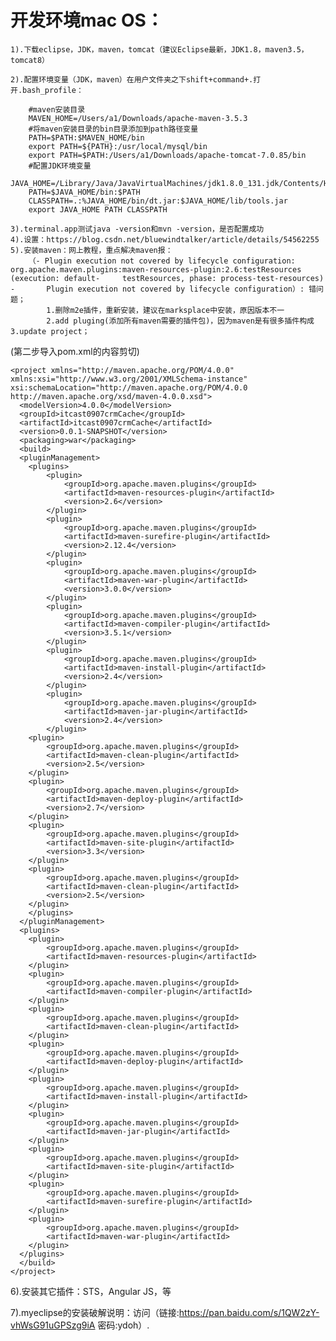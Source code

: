 开发环境mac OS：
=============
	1).下载eclipse，JDK，maven，tomcat（建议Eclipse最新，JDK1.8，maven3.5，tomcat8）
  
	2).配置环境变量（JDK，maven）在用户文件夹之下shift+command+.打开.bash_profile：
  
		#maven安装目录
		MAVEN_HOME=/Users/a1/Downloads/apache-maven-3.5.3
		#将maven安装目录的bin目录添加到path路径变量
		PATH=$PATH:$MAVEN_HOME/bin
		export PATH=${PATH}:/usr/local/mysql/bin
		export PATH=$PATH:/Users/a1/Downloads/apache-tomcat-7.0.85/bin
		#配置JDK环境变量
		JAVA_HOME=/Library/Java/JavaVirtualMachines/jdk1.8.0_131.jdk/Contents/Home
		PATH=$JAVA_HOME/bin:$PATH
		CLASSPATH=.:%JAVA_HOME/bin/dt.jar:$JAVA_HOME/lib/tools.jar
		export JAVA_HOME PATH CLASSPATH

	3).terminal.app测试java -version和mvn -version，是否配置成功
	4).设置：https://blog.csdn.net/bluewindtalker/article/details/54562255
	5).安装maven：网上教程，重点解决maven报：
		（- Plugin execution not covered by lifecycle configuration: 				org.apache.maven.plugins:maven-resources-plugin:2.6:testResources 			(execution: default- 	 testResources, phase: process-test-resources) 	- 		Plugin execution not covered by lifecycle configuration）: 错问题；
			1.删除m2e插件，重新安装，建议在marksplace中安装，原因版本不一
			2.add pluging(添加所有maven需要的插件包)，因为maven是有很多插件构成				3.update project；
(第二步导入pom.xml的内容剪切)
```
<project xmlns="http://maven.apache.org/POM/4.0.0" xmlns:xsi="http://www.w3.org/2001/XMLSchema-instance" xsi:schemaLocation="http://maven.apache.org/POM/4.0.0 http://maven.apache.org/xsd/maven-4.0.0.xsd">
  <modelVersion>4.0.0</modelVersion>
  <groupId>itcast0907crmCache</groupId>
  <artifactId>itcast0907crmCache</artifactId>
  <version>0.0.1-SNAPSHOT</version>
  <packaging>war</packaging>
  <build>
  <pluginManagement>
  	<plugins>
  		<plugin>
  			<groupId>org.apache.maven.plugins</groupId>
  			<artifactId>maven-resources-plugin</artifactId>
  			<version>2.6</version>
  		</plugin>
  		<plugin>
  			<groupId>org.apache.maven.plugins</groupId>
  			<artifactId>maven-surefire-plugin</artifactId>
  			<version>2.12.4</version>
  		</plugin>
  		<plugin>
  			<groupId>org.apache.maven.plugins</groupId>
  			<artifactId>maven-war-plugin</artifactId>
  			<version>3.0.0</version>
  		</plugin>
  		<plugin>
  			<groupId>org.apache.maven.plugins</groupId>
  			<artifactId>maven-compiler-plugin</artifactId>
  			<version>3.5.1</version>
  		</plugin>
  		<plugin>
  			<groupId>org.apache.maven.plugins</groupId>
  			<artifactId>maven-install-plugin</artifactId>
  			<version>2.4</version>
  		</plugin>
  		<plugin>
  			<groupId>org.apache.maven.plugins</groupId>
  			<artifactId>maven-jar-plugin</artifactId>
  			<version>2.4</version>
  		</plugin>
  	<plugin>
  		<groupId>org.apache.maven.plugins</groupId>
  		<artifactId>maven-clean-plugin</artifactId>
  		<version>2.5</version>
  	</plugin>
  	<plugin>
  		<groupId>org.apache.maven.plugins</groupId>
  		<artifactId>maven-deploy-plugin</artifactId>
  		<version>2.7</version>
  	</plugin>
  	<plugin>
  		<groupId>org.apache.maven.plugins</groupId>
  		<artifactId>maven-site-plugin</artifactId>
  		<version>3.3</version>
  	</plugin>
  	<plugin>
  		<groupId>org.apache.maven.plugins</groupId>
  		<artifactId>maven-clean-plugin</artifactId>
  		<version>2.5</version>
  	</plugin>
  	</plugins>
  </pluginManagement>	
  <plugins>
  	<plugin>
  		<groupId>org.apache.maven.plugins</groupId>
  		<artifactId>maven-resources-plugin</artifactId>
  	</plugin>
  	<plugin>
  		<groupId>org.apache.maven.plugins</groupId>
  		<artifactId>maven-compiler-plugin</artifactId>
  	</plugin>
  	<plugin>
  		<groupId>org.apache.maven.plugins</groupId>
  		<artifactId>maven-clean-plugin</artifactId>
  	</plugin>
  	<plugin>
  		<groupId>org.apache.maven.plugins</groupId>
  		<artifactId>maven-deploy-plugin</artifactId>
  	</plugin>
  	<plugin>
  		<groupId>org.apache.maven.plugins</groupId>
  		<artifactId>maven-install-plugin</artifactId>
  	</plugin>
  	<plugin>
  		<groupId>org.apache.maven.plugins</groupId>
  		<artifactId>maven-jar-plugin</artifactId>
  	</plugin>
  	<plugin>
  		<groupId>org.apache.maven.plugins</groupId>
  		<artifactId>maven-site-plugin</artifactId>
  	</plugin>
  	<plugin>
  		<groupId>org.apache.maven.plugins</groupId>
  		<artifactId>maven-surefire-plugin</artifactId>
  	</plugin>
  	<plugin>
  		<groupId>org.apache.maven.plugins</groupId>
  		<artifactId>maven-war-plugin</artifactId>
  	</plugin>
  </plugins>
  </build>
</project>
```
6).安装其它插件：STS，Angular JS，等

7).myeclipse的安装破解说明：访问（链接:https://pan.baidu.com/s/1QW2zY-vhWsG91uGPSzg9iA  密码:ydoh）.
